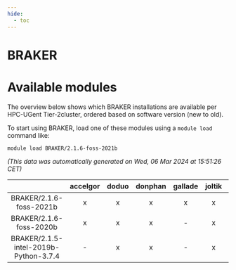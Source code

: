 ```yaml
---
hide:
  - toc
---
```


BRAKER
======

# Available modules


The overview below shows which BRAKER installations are available per HPC-UGent Tier-2cluster, ordered based on software version (new to old).

To start using BRAKER, load one of these modules using a `module load` command like:

```shell
module load BRAKER/2.1.6-foss-2021b
```

*(This data was automatically generated on Wed, 06 Mar 2024 at 15:51:26 CET)*  

| |accelgor|doduo|donphan|gallade|joltik|skitty|
| :---: | :---: | :---: | :---: | :---: | :---: | :---: |
|BRAKER/2.1.6-foss-2021b|x|x|x|x|x|x|
|BRAKER/2.1.6-foss-2020b|x|x|x|-|x|x|
|BRAKER/2.1.5-intel-2019b-Python-3.7.4|-|x|x|-|x|x|

